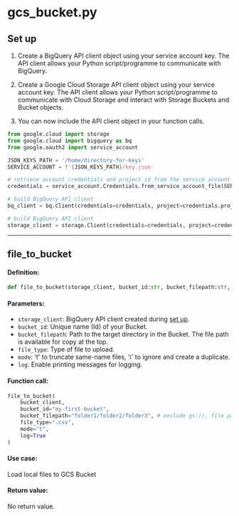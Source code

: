 # gcs_bucket.py

## Set up
1. Create a BigQuery API client object using your service account key. The API client allows your Python script/programme to communicate with BigQuery.

2. Create a Google Cloud Storage API client object using your service account key. The API client allows your Python script/programme to communicate with Cloud Storage and interact with Storage Buckets and Bucket objects.

3. You can now include the API client object in your function calls.

```py
from google.cloud import storage
from google.cloud import bigquery as bq
from google.oauth2 import service_account

JSON_KEYS_PATH = '/home/directory-for-keys'
SERVICE_ACCOUNT = f'{JSON_KEYS_PATH}/key.json'

# retrieve account credentials and project id from the service account key
credentials = service_account.Credentials.from_service_account_file(SERVICE_ACCOUNT)

# build BigQuery API client
bq_client = bq.Client(credentials=credentials, project=credentials.project_id)

# build BigQuery API client
storage_client = storage.Client(credentials=credentials, project=credentials.project_id)
```

---

## file_to_bucket

#### **Definition:**
```py
def file_to_bucket(storage_client, bucket_id:str, bucket_filepath:str, file_type:str, file_path:str, mode:str, log=False):
```

#### **Parameters:**
- `storage_client`: BigQuery API client created during [set up](https://github.com/nacht29/Python-tools-for-Google/blob/main/docs/gcs_bucket.md#set-up).
- `bucket_id`: Unique name (Id) of your Bucket.
- `bucket_filepath`: Path to the target directory in the Bucket. The file path is available for copy at the top.
- `file_type`: Type of file to upload.
- `mode`: 't' to truncate same-name files, 'i' to ignore and create a duplicate.
- `log`: Enable printing messages for logging.

#### **Function call:**
```py
file_to_bucket(
    bucket_client,
    bucket_id="my-first-bucket",
    bucket_filepath="folder1/folder2/folder3", # exclude gs://, file path avaliable for copy in Bucket
    file_type=".csv",
    mode="t",
    log=True
)
```

#### **Use case:**
Load local files to GCS Bucket

#### **Return value:**
No return value.

